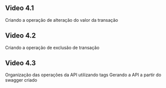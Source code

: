## Video 4.1
Criando a operação de alteração do valor da transação

## Video 4.2
Criando a operação de exclusão de transação

## Video 4.3
Organização das operações da API utilizando tags
Gerando a API a partir do swagger criado
